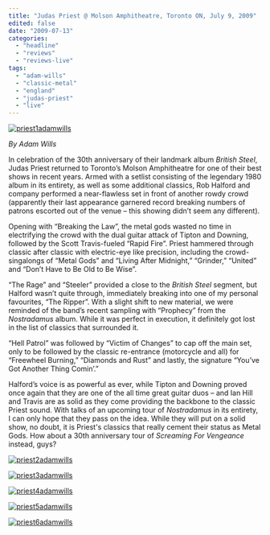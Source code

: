 ```yaml
---
title: "Judas Priest @ Molson Amphitheatre, Toronto ON, July 9, 2009"
edited: false
date: "2009-07-13"
categories:
  - "headline"
  - "reviews"
  - "reviews-live"
tags:
  - "adam-wills"
  - "classic-metal"
  - "england"
  - "judas-priest"
  - "live"
---
```


[![priest1adamwills](http://www.hellbound.ca/wp-content/uploads/2009/07/priest1adamwills-300x200.jpg "priest1adamwills")](http://www.hellbound.ca/wp-content/uploads/2009/07/priest1adamwills.jpg)

_By Adam Wills_

In celebration of the 30th anniversary of their landmark album _British Steel_, Judas Priest returned to Toronto’s Molson Amphitheatre for one of their best shows in recent years. Armed with a setlist consisting of the legendary 1980 album in its entirety, as well as some additional classics, Rob Halford and company performed a near-flawless set in front of another rowdy crowd (apparently their last appearance garnered record breaking numbers of patrons escorted out of the venue – this showing didn’t seem any different).

Opening with “Breaking the Law”, the metal gods wasted no time in electrifying the crowd with the dual guitar attack of Tipton and Downing, followed by the Scott Travis-fueled “Rapid Fire”. Priest hammered through classic after classic with electric-eye like precision, including the crowd-singalongs of “Metal Gods” and “Living After Midnight,” “Grinder,” “United” and “Don’t Have to Be Old to Be Wise”.

“The Rage” and “Steeler” provided a close to the _British Steel_ segment, but Halford wasn’t quite through, immediately breaking into one of my personal favourites, “The Ripper”. With a slight shift to new material, we were reminded of the band’s recent sampling with “Prophecy” from the _Nostradamus_ album. While it was perfect in execution, it definitely got lost in the list of classics that surrounded it.

“Hell Patrol” was followed by “Victim of Changes” to cap off the main set, only to be followed by the classic re-entrance (motorcycle and all) for “Freewheel Burning,” “Diamonds and Rust” and lastly, the signature “You’ve Got Another Thing Comin’.”

Halford’s voice is as powerful as ever, while Tipton and Downing proved once again that they are one of the all time great guitar duos – and Ian Hill and Travis are as solid as they come providing the backbone to the classic Priest sound. With talks of an upcoming tour of _Nostradamus_ in its entirety, I can only hope that they pass on the idea. While they will put on a solid show, no doubt, it is Priest's classics that really cement their status as Metal Gods. How about a 30th anniversary tour of _Screaming For Vengeance_ instead, guys?

[![priest2adamwills](http://www.hellbound.ca/wp-content/uploads/2009/07/priest2adamwills-300x200.jpg "priest2adamwills")](http://www.hellbound.ca/wp-content/uploads/2009/07/priest2adamwills.jpg)

[![priest3adamwills](http://www.hellbound.ca/wp-content/uploads/2009/07/priest3adamwills-300x200.jpg "priest3adamwills")](http://www.hellbound.ca/wp-content/uploads/2009/07/priest3adamwills.jpg)

[![priest4adamwills](http://www.hellbound.ca/wp-content/uploads/2009/07/priest4adamwills-234x300.jpg "priest4adamwills")](http://www.hellbound.ca/wp-content/uploads/2009/07/priest4adamwills.jpg)

[![priest5adamwills](http://www.hellbound.ca/wp-content/uploads/2009/07/priest5adamwills-300x200.jpg "priest5adamwills")](http://www.hellbound.ca/wp-content/uploads/2009/07/priest5adamwills.jpg)

[![priest6adamwills](http://www.hellbound.ca/wp-content/uploads/2009/07/priest6adamwills1-243x300.jpg "priest6adamwills")](http://www.hellbound.ca/wp-content/uploads/2009/07/priest6adamwills1.jpg)
